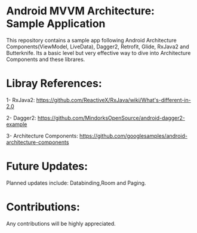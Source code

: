 # Android MVVM Architecture: Sample Application

This repository contains a sample app following Android Architecture Components(ViewModel, LiveData), Dagger2, Retrofit, Glide, RxJava2 and Butterknife. Its a basic level but very effective way to dive into Architecture Components and these librares. 

# Libray References:
1- RxJava2: https://github.com/ReactiveX/RxJava/wiki/What's-different-in-2.0

2- Dagger2: https://github.com/MindorksOpenSource/android-dagger2-example

3- Architecture Components: https://github.com/googlesamples/android-architecture-components

# Future Updates:
Planned updates include: Databinding,Room and Paging.

# Contributions:
Any contributions will be highly appreciated.
